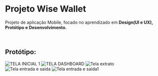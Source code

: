 <h1>Projeto Wise Wallet</h1>
<p> Projeto de aplicação Mobile, focado no aprendizado em <b>Design(UI e UX), Protótipo e Desenvolvimento. </b></p>
<br>
<h2>Protótipo:</h2>

![TELA INICIAL 1](https://github.com/user-attachments/assets/80174107-2f4e-41d8-8f6b-a2b4d80f0156) 
![TELA DASHBOARD](https://github.com/user-attachments/assets/a490ae96-1566-4093-b230-a3bd17b398ff)
![Tela extrato](https://github.com/user-attachments/assets/77283152-1013-4ad2-a470-3eba858baab0)
![Tela entrada e saida](https://github.com/user-attachments/assets/8383e49c-5ed4-4a0c-8d07-f73108e19230)
![Tela entrada e saida1](https://github.com/user-attachments/assets/819b2a1c-db27-4fd4-8b77-b063494b96f5)
